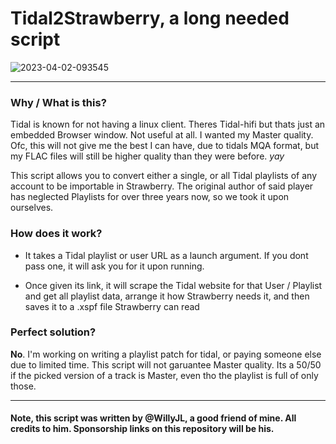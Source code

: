 # Tidal2Strawberry, a long needed script

![2023-04-02-093545](https://user-images.githubusercontent.com/55334727/229339313-177159c2-ca1c-4705-a043-791a9b4356d9.png)

-----

### Why / What is this?

Tidal is known for not having a linux client. Theres Tidal-hifi but thats just an embedded Browser window. Not useful at all. I wanted my Master quality. Ofc, this will not give me the best I can have, due to tidals MQA format, but my FLAC files will still be higher quality than they were before. *yay*

This script allows you to convert either a single, or all Tidal playlists of any account to be importable in Strawberry. The original author of said player has neglected Playlists for over three years now, so we took it upon ourselves.

### How does it work?

- It takes a Tidal playlist or user URL as a launch argument. If you dont pass one, it will ask you for it upon running.

- Once given its link, it will scrape the Tidal website for that User / Playlist and get all playlist data, arrange it how Strawberry needs it, and then saves it to a .xspf file Strawberry can read

### Perfect solution?

**No**. I'm working on writing a playlist patch for tidal, or paying someone else due to limited time. This script will not garuantee Master quality. Its a 50/50 if the picked version of a track is Master, even tho the playlist is full of only those.

-----

#### Note, this script was written by @WillyJL, a good friend of mine. All credits to him. Sponsorship links on this repository will be his.
